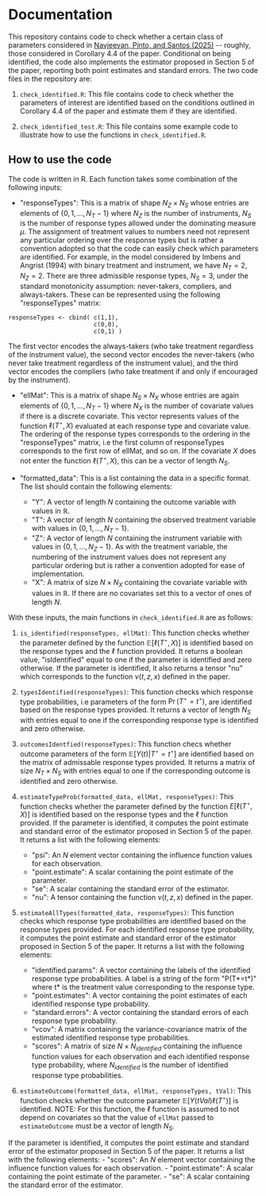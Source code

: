 # Documentation

This repository contains code to check whether a certain class of parameters considered in [Navjeevan, Pinto, and Santos (2025)](https://arxiv.org/abs/2310.05311) -- roughly, those considered in Corollary 4.4 of the paper. Conditional on being identified, the code also implements the estimator proposed in Section 5 of the paper, reporting both point estimates and standard errors. The two code files in the repository are:

1. `check_identified.R`: This file contains code to check whether the parameters of interest are identified based on the conditions outlined in Corollary 4.4 of the paper and estimate them if they are identified.

2. `check_identified_test.R`: This file contains some example code to illustrate how to use the functions in `check_identified.R`. 

## How to use the code 

The code is written in R. Each function takes some combination of the following inputs: 

- "responseTypes": This is a matrix of shape $N_Z \times N_S$ whose entries are elements of $`\{0,1,\dots,N_T - 1\}`$ where $N_Z$ is the number of instruments, $N_S$ is the number of response types allowed under the dominating measure $\mu$. The assignment of treatment values to numbers need not represent any particular ordering over the response types but is rather a convention adopted so that the code can easily check which parameters are identified. For example, in the model considered by Imbens and Angrist (1994) with binary treatment and instrument, we have $N_T = 2$, $N_Z = 2$. There are three admissible response types, $N_S = 3$, under the standard monotonicity assumption: never-takers, compliers, and always-takers. These can be represented using the following "responseTypes" matrix:
```
responseTypes <- cbind( c(1,1),
                        c(0,0), 
                        c(0,1) )

```
The first vector encodes the always-takers (who take treatment regardless of the instrument value), the second vector encodes the never-takers (who never take treatment regardless of the instrument value), and the third vector encodes the compliers (who take treatment if and only if encouraged by the instrument).

- "ellMat": This is a matrix of shape $N_S \times N_X$ whose entries are again elements of $`\{0,1,\dots,N_T - 1\}`$ where $N_X$ is the number of covariate values if there is a discrete covariate. This vector represents values of the function $\ell(T^\star, X)$ evaluated at each response type and covariate value. The ordering of the response types corresponds to the ordering in the "responseTypes" matrix, i.e the first column of responseTypes corresponds to the first row of ellMat, and so on. If the covariate $X$ does not enter the function $\ell(T^\star, X)$, this can be a vector of length $N_S$.

- "formatted_data": This is a list containing the data in a specific format. The list should contain the following elements:
   - "Y": A vector of length $N$ containing the outcome variable with values in $\mathbb{R}$.
   - "T": A vector of length $N$ containing the observed treatment variable with values in $`\{0,1,\dots,N_T - 1\}`$.
   - "Z": A vector of length $N$ containing the instrument variable with values in $`\{0,1,\dots,N_Z - 1\}`$. As with the treatment variable, the numbering of the instrument values does not represent any particular ordering but is rather a convention adopted for ease of implementation.
   - "X":  A matrix of size $N \times N_X$ containing the covariate variable with values in $\mathbb{R}$. If there are no covariates set this to a vector of ones of length $N$.

With these inputs, the main functions in `check_identified.R` are as follows:

1. `is_identified(responseTypes, ellMat)`: This function checks whether the parameter defined by the function $\mathbb{E}[\ell(T^\star, X)]$ is identified based on the response types and the $\ell$ function provided. It returns a boolean value, "isIdentified" equal to one if the parameter is identified and zero otherwise. If the parameter is identified, it also returns a tensor "nu" which corresponds to the function $\nu(t, z, x)$ defined in the paper.

2. `typesIdentified(responseTypes)`: This function checks which response type probabilities, i.e parameters of the form $\Pr(T^\star = t^\star)$, are identified based on the response types provided. It returns a vector of length $N_S$ with entries equal to one if the corresponding response type is identified and zero otherwise. 

3. `outcomesIdentfied(responseTypes)`: This function checs whether outcome parameters of the form $\mathbb{E}[Y(t) | T^\star = t^\star]$ are identified based on the matrix of admissable response types provided. It returns a matrix of size $N_T \times N_S$ with entries equal to one if the corresponding outcome is identified and zero otherwise.

4. `estimateTypeProb(formatted_data, ellMat, responseTypes)`: This function checks whether the parameter defined by the function $E[\ell(T^\star, X)]$ is identified based on the response types and the $\ell$ function provided. If the parameter is identified, it computes the point estimate and standard error of the estimator proposed in Section 5 of the paper. It returns a list with the following elements:
    - "psi": An $N$ element vector containing the influence function values for each observation.
    - "point.estimate": A scalar containing the point estimate of the parameter.
    - "se": A scalar containing the standard error of the estimator.
    - "nu": A tensor containing the function $\nu(t, z, x)$ defined in the paper.

5. `estimateAllTypes(formatted_data, responseTypes)`: This function checks which response type probabilities are identified based on the response types provided. For each identified response type probability, it computes the point estimate and standard error of the estimator proposed in Section 5 of the paper. It returns a list with the following elements:
    - "identified.params": A vector containing the labels of the identified response type probabilities. A label is a string of the form "P(T\*=t\*)" where t\* is the treatment value corresponding to the response type.
    - "point.estimates": A vector containing the point estimates of each identified response type probability.
    - "standard.errors": A vector containing the standard errors of each response type probability. 
    - "vcov": A matrix containing the variance-covariance matrix of the estimated identified response type probabilities.
    - "scores": A matrix of size $N \times N_{identified}$ containing the influence function values for each observation and each identified response type probability, where $N_{identified}$ is the number of identified response type probabilities.

6. `estimateOutcome(formatted_data, ellMat, responseTypes, tVal)`: This function checks whether the outcome parameter $\mathbb{E}[Y(tVal)\ell(T^\star)]$ is identified. NOTE: For this function, the $\ell$ function is assumed to not depend on covariates so that the value of `ellMat` passed to `estimateOutcome` must be a vector of length $N_S$.

If the parameter is identified, it computes the point estimate and standard error of the estimator proposed in Section 5 of the paper. It returns a list with the following elements:
    - "scores": An $N$ element vector containing the influence function values for each observation.
    - "point.estimate": A scalar containing the point estimate of the parameter.
    - "se": A scalar containing the standard error of the estimator.
